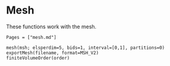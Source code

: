 # Mesh

These functions work with the mesh.

```@index
Pages = ["mesh.md"]
```

```@docs
mesh(msh; elsperdim=5, bids=1, interval=[0,1], partitions=0)
exportMesh(filename, format=MSH_V2)
finiteVolumeOrder(order)
```
